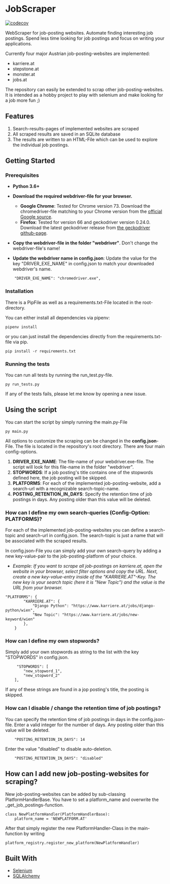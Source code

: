 # JobScraper
[![codecov](https://codecov.io/gh/kalvinter/jobscraper/branch/master/graph/badge.svg?token=dIrpvpdPVr)](https://codecov.io/gh/kalvinter/jobscraper)

WebScraper for job-posting websites. Automate finding interesting job postings. Spend less time looking for job postings and focus on writing your applications.

Currently four major Austrian job-posting-websites are implemented:
- karriere.at
- stepstone.at
- monster.at
- jobs.at

The repository can easily be extended to scrap other job-posting-websites. It is intended as a hobby project to play with selenium and make looking for 
a job more fun ;)  

## Features

1) Search-results-pages of implemented websites are scraped
2) All scraped results are saved in an SQLite database
3) The results are written to an HTML-File which can be used to explore the individual job postings.

## Getting Started

### Prerequisites

- **Python 3.6+**

- **Download the required webdriver-file for your browser.**
  - **Google Chrome**: Tested for Chrome version 73. Download the chromedriver-file matching to your Chrome version from the [official Google source](http://chromedriver.chromium.org/downloads).  
  - **Firefox**: Tested for version 66 and geckodriver version 0.24.0. Download the latest geckodriver release from [the geckodriver github-page](https://github.com/mozilla/geckodriver/releases).
- **Copy the webdriver-file in the folder "webdriver"**. Don't change the webdriver-file's name!
- **Update the webdriver name in config.json**: Update the value for the key "DRIVER_EXE_NAME" in config.json to match 
your downloaded webdriver's name.

```
	"DRIVER_EXE_NAME": "chromedriver.exe",
```

### Installation

There is a PipFile as well as a requirements.txt-File located in the root-directory. 

You can either install all dependencies via pipenv:
```
pipenv install
```
or you can just install the dependencies directly from the requirements.txt-file via pip. 
```
pip install -r requirements.txt 
```

### Running the tests

You can run all tests by running the run_test.py-file.

```
py run_tests.py
```

If any of the tests fails, please let me know by opening a new issue. 

## Using the script

You can start the script by simply running the main.py-File
```
py main.py
```

All options to customize the scraping can be changed in the **config.json**-File. 
The file is located in the repository's root directory. There are four main config-options. 

1) **DRIVER_EXE_NAME**: The file-name of your webdriver.exe-file. The script will look for this file-name in the folder "webdriver".
2) **STOPWORDS**: If a job posting's title contains one of the stopwords defined here, the job posting will be skipped.
3) **PLATFORMS**: For each of the implemented job-posting-website, add a search-url with a recognizable search-topic-name.
4) **POSTING_RETENTION_IN_DAYS**: Specify the retention time of job postings in days. Any posting older than this value will be deleted.
 

### How can I define my own search-queries (Config-Option: PLATFORMS)?
For each of the implemented job-posting-websites you can define a search-topic and search-url in config.json.
The search-topic is just a name that will be associated with the scraped results.

In config.json-File you can simply add your own search-query by adding a new key-value-pair to the 
job-posting-platform of your choice.

- *Example: If you want to scrape all job-postings on karriere.at, open the website in your browser, select 
filter options and copy the URL. Next, create a new key-value-entry inside of the "KARRIERE.AT"-Key. The new key is 
your search topic (here it is "New Topic") and the value is the URL from your browser.* 

```
"PLATFORMS": {
		"KARRIERE.AT": {
			"Django Python": "https://www.karriere.at/jobs/django-python/wien",
			"New Topic": "https://www.karriere.at/jobs/new-keyword/wien"
		},		
	}
```

### How can I define my own stopwords?
Simply add your own stopwords as string to the list with the key "STOPWORDS" in config.json.
```
	 "STOPWORDS": [
		"new_stopword_1",
		"new_stopword_2"
	],

```

If any of these strings are found in a jop posting's title, the posting is skipped.

### How can I disable / change the retention time of job postings?
You can specify the retention time of job postings in days in the config.json-file. 
Enter a valid integer for the number of days. Any posting older than this value will be deleted.

```
	"POSTING_RETENTION_IN_DAYS": 14
```
 
Enter the value "disabled" to disable auto-deletion.

```
	"POSTING_RETENTION_IN_DAYS": "disabled"
```


## How can I add new job-posting-websites for scraping?

New job-posting-websites can be added by sub-classing PlatformHandlerBase. 
You have to set a platform_name and overwrite the _get_job_postings-function.  
```
class NewPlatformHandler(PlatformHandlerBase):
    platform_name = 'NEWPLATFORM.AT'
```

After that simply register the new PlatformHandler-Class in the main-function
by writing 
```
platform_registry.register_new_platform(NewPlatformHandler)
```

## Built With

- [Selenium](https://selenium-python.readthedocs.io/)
- [SQLAlchemy](https://www.sqlalchemy.org/)
